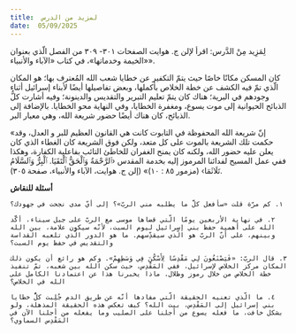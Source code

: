 ```yaml
---
title:  لمزيد من الدرس
date:  05/09/2025
---
```


لِمَزِيد مِنْ الدَّرس: اقرأ لإلن ج. هوايت الصفحات ٣٠١- ٣٠٩ من الفصل الّذي بعنوان «الخيمة وخدماتها»، في كتاب «الآباء والأنبياء».

كان المسكن مكانًا خاصًا حيث يتمّ التكفير عن خطايا شعب الله المُعترف بها؛ هو المكان الّذي تمّ فيه الكشف عن خطة الخلاص بأكملها، وبعض تفاصيلها أيضًا لأبناء إسرائيل أثناء وجودهم في البرية؛ هناك كان يتمّ تعليم التبرير والتقديس والدينونة؛ وفيه أشارت كلُّ الذبائح الحيوانية إلى موت يسوع، ومغفرة الخطايا، وفي النهاية محو الخطايا. بالإضافة إلى الذبائح، كان هناك أيضًا حضور شريعة الله، وهي معيار البر.

«إنّ شريعة الله المحفوظة في التابوت كانت هي القانون العظيم للبر و العدل، وقد حكمت تلك الشريعة بالموت على كل متعد، ولكن فوق الشريعة كان الغطاء الذي كان يعلن عليه حضور الله، ولكنه كان يمنح الغفران للخاطئ التائب بفاعلية الكفارة، وهكذا ففي عمل المسيح لفدائنا المرموز إليه بخدمة المقدس ‹ٱلرَّحْمَةُ وَٱلْحَقُّ ٱلْتَقَيَا. ٱلْبِرُّ وَٱلسَّلَامُ تَلَاثَمَا› (مزمور ٨٥ : ١٠)» (إلن ج. هوايت، الآباء والأنبياء، صفحة ٣٠٥).

**أسئلة للنقاش**

`١. كم مرّة قلت «سأفعل كلَّ ما يطلبه مني الربّ»؟ إلى أيّ مدى نجحت في جهودك؟`

`٢. في نهاية الأربعين يومًا الّتي قضاها موسى مع الربّ على جبل سيناء، أكَّد الله على أهمية حفظ بني إسرائيل ليوم السبت، لأنّه سيكون علامة، بين الله وبينهم، على أنّ الربّ هو الّذي سيقدِّسهم. ما هو الدور الّذي تلعبه القداسة والتقديس في حفظ يوم السبت؟`

`٣. قال الربّ: «فَيَصْنَعُونَ لِي مَقْدِسًا لِأَسْكُنَ فِي وَسَطِهِمْ». وكم هو رائع أن يكون ذلك المكان مركز الخلاص لإسرائيل، ففي المَقْدِس، حيث سكن الله بين شعبه، تمّ تنفيذ خطة الخلاص من خلال رموز وظلال. ماذا يخبرنا هذا عن اعتمادنا الكامل على الله في الخلاص؟`

`٤. ما الّذي تعنيه الحقيقة الّتي مفادها أنّه عن طريق الدم جُلِبت كلُّ خطايا بني إسرائيل إلى المَقْدِس، بيت الله؟ كيف تعكس هذه الحقيقة المذهلة، ولو بشكل خافت، ما فعله يسوع من أجلنا على الصليب وما يفعله من أجلنا الآن في المَقْدِس السماوي؟`
